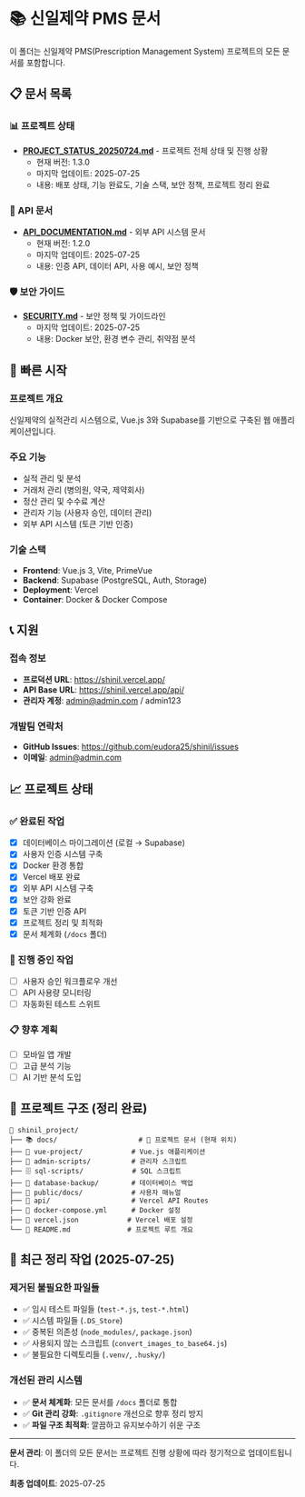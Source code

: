 # 📚 신일제약 PMS 문서

이 폴더는 신일제약 PMS(Prescription Management System) 프로젝트의 모든 문서를 포함합니다.

## 📋 문서 목록

### 📊 프로젝트 상태
- **[PROJECT_STATUS_20250724.md](./PROJECT_STATUS_20250724.md)** - 프로젝트 전체 상태 및 진행 상황
  - 현재 버전: 1.3.0
  - 마지막 업데이트: 2025-07-25
  - 내용: 배포 상태, 기능 완료도, 기술 스택, 보안 정책, 프로젝트 정리 완료

### 🔐 API 문서
- **[API_DOCUMENTATION.md](./API_DOCUMENTATION.md)** - 외부 API 시스템 문서
  - 현재 버전: 1.2.0
  - 마지막 업데이트: 2025-07-25
  - 내용: 인증 API, 데이터 API, 사용 예시, 보안 정책

### 🛡️ 보안 가이드
- **[SECURITY.md](./SECURITY.md)** - 보안 정책 및 가이드라인
  - 마지막 업데이트: 2025-07-25
  - 내용: Docker 보안, 환경 변수 관리, 취약점 분석

## 🚀 빠른 시작

### 프로젝트 개요
신일제약의 실적관리 시스템으로, Vue.js 3와 Supabase를 기반으로 구축된 웹 애플리케이션입니다.

### 주요 기능
- 실적 관리 및 분석
- 거래처 관리 (병의원, 약국, 제약회사)
- 정산 관리 및 수수료 계산
- 관리자 기능 (사용자 승인, 데이터 관리)
- 외부 API 시스템 (토큰 기반 인증)

### 기술 스택
- **Frontend**: Vue.js 3, Vite, PrimeVue
- **Backend**: Supabase (PostgreSQL, Auth, Storage)
- **Deployment**: Vercel
- **Container**: Docker & Docker Compose

## 📞 지원

### 접속 정보
- **프로덕션 URL**: https://shinil.vercel.app/
- **API Base URL**: https://shinil.vercel.app/api/
- **관리자 계정**: admin@admin.com / admin123

### 개발팀 연락처
- **GitHub Issues**: https://github.com/eudora25/shinil/issues
- **이메일**: admin@admin.com

## 📈 프로젝트 상태

### ✅ 완료된 작업
- [x] 데이터베이스 마이그레이션 (로컬 → Supabase)
- [x] 사용자 인증 시스템 구축
- [x] Docker 환경 통합
- [x] Vercel 배포 완료
- [x] 외부 API 시스템 구축
- [x] 보안 강화 완료
- [x] 토큰 기반 인증 API
- [x] 프로젝트 정리 및 최적화
- [x] 문서 체계화 (`/docs` 폴더)

### 🔄 진행 중인 작업
- [ ] 사용자 승인 워크플로우 개선
- [ ] API 사용량 모니터링
- [ ] 자동화된 테스트 스위트

### 📋 향후 계획
- [ ] 모바일 앱 개발
- [ ] 고급 분석 기능
- [ ] AI 기반 분석 도입

## 📁 프로젝트 구조 (정리 완료)

```
🏥 shinil_project/
├── 📚 docs/                    # 📖 프로젝트 문서 (현재 위치)
├── 🎨 vue-project/            # Vue.js 애플리케이션
├── 🔧 admin-scripts/          # 관리자 스크립트
├── 🗄️ sql-scripts/            # SQL 스크립트
├── 💾 database-backup/        # 데이터베이스 백업
├── 📖 public/docs/            # 사용자 매뉴얼
├── 🔌 api/                    # Vercel API Routes
├── 🐳 docker-compose.yml      # Docker 설정
├── 🚀 vercel.json            # Vercel 배포 설정
└── 📄 README.md              # 프로젝트 루트 개요
```

## 🧹 최근 정리 작업 (2025-07-25)

### 제거된 불필요한 파일들
- ✅ 임시 테스트 파일들 (`test-*.js`, `test-*.html`)
- ✅ 시스템 파일들 (`.DS_Store`)
- ✅ 중복된 의존성 (`node_modules/`, `package.json`)
- ✅ 사용되지 않는 스크립트 (`convert_images_to_base64.js`)
- ✅ 불필요한 디렉토리들 (`.venv/`, `.husky/`)

### 개선된 관리 시스템
- ✅ **문서 체계화**: 모든 문서를 `/docs` 폴더로 통합
- ✅ **Git 관리 강화**: `.gitignore` 개선으로 향후 정리 방지
- ✅ **파일 구조 최적화**: 깔끔하고 유지보수하기 쉬운 구조

---

**문서 관리**: 이 폴더의 모든 문서는 프로젝트 진행 상황에 따라 정기적으로 업데이트됩니다.

**최종 업데이트**: 2025-07-25 